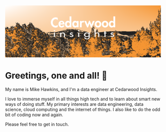 <!-- Cedarwood Image Header -->

![Cedarwood Insights Image](/assets/cedarwood.png)

<!-- Greetings -->

# Greetings, one and all! 👋

My name is Mike Hawkins, and I'm a data engineer at Cedarwood Insights.

I love to immerse myself in all things high tech and to learn about smart new ways of doing stuff. My primary interests are data engineering, data science, cloud computing and the internet of things. I also like to do the odd bit of coding now and again.

Please feel free to get in touch.
<!---
CedarwoodInsights/CedarwoodInsights is a ✨ special ✨ repository because its `README.md` (this file) appears on your GitHub profile.
You can click the Preview link to take a look at your changes.
--->

